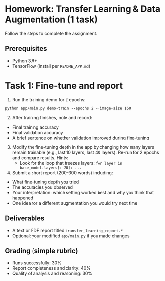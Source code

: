 # Homework: Transfer Learning & Data Augmentation (1 task)

Follow the steps to complete the assignment.

## Prerequisites

- Python 3.9+
- TensorFlow (install per `README_APP.md`)

# Task 1: Fine-tune and report

1) Run the training demo for 2 epochs:

```
python app/main.py demo-train --epochs 2 --image-size 160
```

2) After training finishes, note and record:

- Final training accuracy
- Final validation accuracy
- A brief sentence on whether validation improved during fine-tuning

3) Modify the fine-tuning depth in the app by changing how many layers remain trainable (e.g., last 10 layers, last 40 layers). Re-run for 2 epochs and compare results. Hints:
   - Look for the loop that freezes layers: `for layer in base_model.layers[:-20]: ...`
4) Submit a short report (200–300 words) including:

- What fine-tuning depth you tried
- The accuracies you observed
- Your interpretation: which setting worked best and why you think that happened
- One idea for a different augmentation you would try next time

## Deliverables

- A text or PDF report titled `transfer_learning_report.*`
- Optional: your modified `app/main.py` if you made changes

## Grading (simple rubric)

- Runs successfully: 30%
- Report completeness and clarity: 40%
- Quality of analysis and reasoning: 30%
